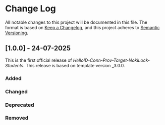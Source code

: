 # Change Log

All notable changes to this project will be documented in this file. The format is based on [Keep a Changelog](https://keepachangelog.com), and this project adheres to [Semantic Versioning](https://semver.org).

## [1.0.0] - 24-07-2025

This is the first official release of _HelloID-Conn-Prov-Target-NokiLock-Students_. This release is based on template version _3.0.0.

### Added

### Changed

### Deprecated

### Removed